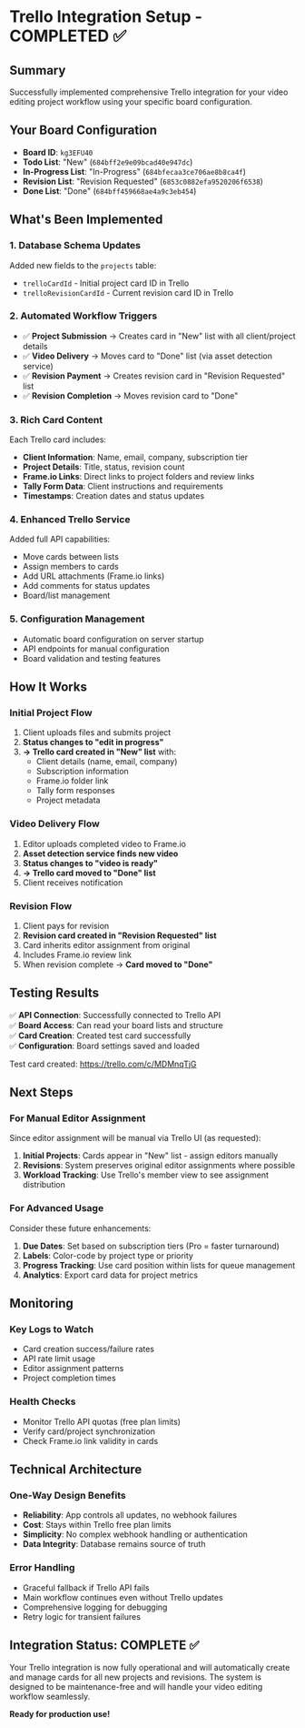 # Trello Integration Setup - COMPLETED ✅

## Summary
Successfully implemented comprehensive Trello integration for your video editing project workflow using your specific board configuration.

## Your Board Configuration
- **Board ID**: `kg3EFU40`
- **Todo List**: "New" (`684bff2e9e09bcad40e947dc`)
- **In-Progress List**: "In-Progress" (`684bfecaa3ce706ae8b8ca4f`)
- **Revision List**: "Revision Requested" (`6853c0882efa9520206f6538`)  
- **Done List**: "Done" (`684bff459668ae4a9c3eb454`)

## What's Been Implemented

### 1. Database Schema Updates
Added new fields to the `projects` table:
- `trelloCardId` - Initial project card ID in Trello
- `trelloRevisionCardId` - Current revision card ID in Trello

### 2. Automated Workflow Triggers
- ✅ **Project Submission** → Creates card in "New" list with all client/project details
- ✅ **Video Delivery** → Moves card to "Done" list (via asset detection service)
- ✅ **Revision Payment** → Creates revision card in "Revision Requested" list
- ✅ **Revision Completion** → Moves revision card to "Done"

### 3. Rich Card Content
Each Trello card includes:
- **Client Information**: Name, email, company, subscription tier
- **Project Details**: Title, status, revision count
- **Frame.io Links**: Direct links to project folders and review links
- **Tally Form Data**: Client instructions and requirements
- **Timestamps**: Creation dates and status updates

### 4. Enhanced Trello Service
Added full API capabilities:
- Move cards between lists
- Assign members to cards
- Add URL attachments (Frame.io links)
- Add comments for status updates
- Board/list management

### 5. Configuration Management
- Automatic board configuration on server startup
- API endpoints for manual configuration
- Board validation and testing features

## How It Works

### Initial Project Flow
1. Client uploads files and submits project
2. **Status changes to "edit in progress"**
3. **→ Trello card created in "New" list** with:
   - Client details (name, email, company)
   - Subscription information
   - Frame.io folder link
   - Tally form responses
   - Project metadata

### Video Delivery Flow
1. Editor uploads completed video to Frame.io
2. **Asset detection service finds new video**
3. **Status changes to "video is ready"**
4. **→ Trello card moved to "Done" list**
5. Client receives notification

### Revision Flow
1. Client pays for revision
2. **Revision card created in "Revision Requested" list**
3. Card inherits editor assignment from original
4. Includes Frame.io review link
5. When revision complete → **Card moved to "Done"**

## Testing Results
✅ **API Connection**: Successfully connected to Trello API  
✅ **Board Access**: Can read your board lists and structure  
✅ **Card Creation**: Created test card successfully  
✅ **Configuration**: Board settings saved and loaded  

Test card created: https://trello.com/c/MDMnqTjG

## Next Steps

### For Manual Editor Assignment
Since editor assignment will be manual via Trello UI (as requested):

1. **Initial Projects**: Cards appear in "New" list - assign editors manually
2. **Revisions**: System preserves original editor assignments where possible
3. **Workload Tracking**: Use Trello's member view to see assignment distribution

### For Advanced Usage
Consider these future enhancements:

1. **Due Dates**: Set based on subscription tiers (Pro = faster turnaround)
2. **Labels**: Color-code by project type or priority
3. **Progress Tracking**: Use card position within lists for queue management
4. **Analytics**: Export card data for project metrics

## Monitoring

### Key Logs to Watch
- Card creation success/failure rates
- API rate limit usage  
- Editor assignment patterns
- Project completion times

### Health Checks
- Monitor Trello API quotas (free plan limits)
- Verify card/project synchronization
- Check Frame.io link validity in cards

## Technical Architecture

### One-Way Design Benefits
- **Reliability**: App controls all updates, no webhook failures
- **Cost**: Stays within Trello free plan limits  
- **Simplicity**: No complex webhook handling or authentication
- **Data Integrity**: Database remains source of truth

### Error Handling
- Graceful fallback if Trello API fails
- Main workflow continues even without Trello updates
- Comprehensive logging for debugging
- Retry logic for transient failures

## Integration Status: COMPLETE ✅

Your Trello integration is now fully operational and will automatically create and manage cards for all new projects and revisions. The system is designed to be maintenance-free and will handle your video editing workflow seamlessly.

**Ready for production use!**